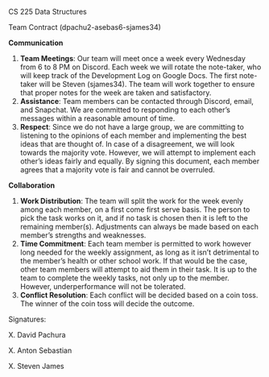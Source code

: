 ﻿CS 225 Data Structures

Team Contract (dpachu2-asebas6-sjames34)

**Communication**

1. **Team Meetings**: Our team will meet once a week every Wednesday from   6 to 8 PM on Discord. Each week we will rotate the note-taker, who will keep track of the Development Log on Google Docs. The first note-taker will be Steven (sjames34). The team will work together to ensure that proper notes for the week are taken and satisfactory.
1. **Assistance**: Team members can be contacted through Discord, email, and Snapchat. We are committed to responding to each other’s messages within a reasonable amount of time.
1. **Respect**: Since we do not have a large group, we are committing to listening to the opinions of each member and implementing the best ideas that are thought of. In case of a disagreement, we will look towards the majority vote. However, we will attempt to implement each other’s ideas fairly and equally. By signing this document, each member agrees that a majority vote is fair and cannot be overruled.

**Collaboration**

1. **Work Distribution**: The team will split the work for the week evenly among each member, on a first come first serve basis. The person to pick the task works on it, and if no task is chosen then it is left to the remaining member(s). Adjustments can always be made based on each member’s strengths and weaknesses.
1. **Time Commitment**: Each team member is permitted to work however long needed for the weekly assignment, as long as it isn’t detrimental to the member’s health or other school work. If that would be the case, other team members will attempt to aid them in their task. It is up to the team to complete the weekly tasks, not only up to the member. However, underperformance will not be tolerated.
1. **Conflict Resolution**: Each conflict will be decided based on a coin toss. The winner of the coin toss will decide the outcome.

Signatures:

X. David Pachura

X. Anton Sebastian

X. Steven James
